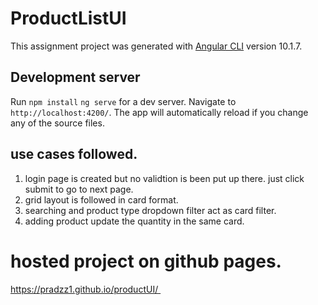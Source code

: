# ProductListUI

This assignment project was generated with [Angular CLI](https://github.com/angular/angular-cli) version 10.1.7.

## Development server

Run `npm install` `ng serve` for a dev server. Navigate to `http://localhost:4200/`. The app will automatically reload if you change any of the source files.

## use cases followed.

1. login page is created but no validtion is been put up there. just click submit to go to next page.
2. grid layout is followed in card format.
3. searching and product type dropdown filter act as card filter.
4. adding product update the quantity in the same card.

# hosted project on github pages.
https://pradzz1.github.io/productUI/ 
